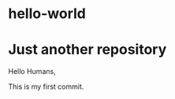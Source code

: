 # hello-world
Just another repository
=======================

Hello Humans,

This is my first commit.
